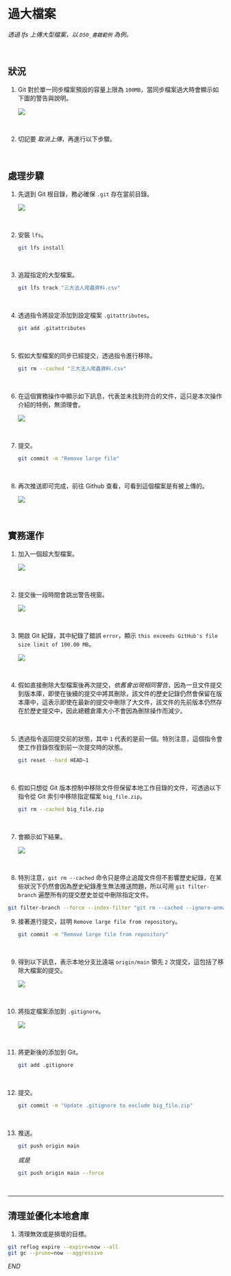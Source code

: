 # 過大檔案

_透過 lfs 上傳大型檔案，以 `D50_書籍範例` 為例。_

<br>

## 狀況

1. Git 對於單一同步檔案預設的容量上限為 `100MB`，當同步檔案過大時會顯示如下圖的警告與說明。

    ![](images/img_58.png)

<br>

2. 切記要 _取消上傳_，再進行以下步驟。

<br>

## 處理步驟

1. 先退到 Git 根目錄，務必確保 `.git` 存在當前目錄。

    ![](images/img_59.png)

<br>

2. 安裝 `lfs`。

    ```bash
    git lfs install
    ```

<br>

3. 追蹤指定的大型檔案。

    ```bash
    git lfs track "三大法人爬蟲資料.csv"
    ```

<br>

4. 透過指令將設定添加到設定檔案 `.gitattributes`。

    ```bash
    git add .gitattributes
    ```

<br>

5. 假如大型檔案的同步已經提交，透過指令進行移除。

    ```bash
    git rm --cached "三大法人爬蟲資料.csv"
    ```

<br>

6. 在這個實務操作中顯示如下訊息，代表並未找到符合的文件，這只是本次操作介紹的特例，無須理會。

    ![](images/img_60.png)

<br>

7. 提交。

    ```bash
    git commit -m "Remove large file"
    ```

<br>

8. 再次推送即可完成，前往 Github 查看，可看到這個檔案是有被上傳的。

    ![](images/img_61.png)

<br>

## 實務運作

1. 加入一個超大型檔案。

    ![](images/img_66.png)

<br>

2. 提交後一段時間會跳出警告視窗。

    ![](images/img_67.png)

<br>

3. 開啟 Git 紀錄，其中紀錄了錯誤 `error`，顯示 `this exceeds GitHub's file size limit of 100.00 MB`。

    ![](images/img_68.png)

<br>

4. 假如直接刪除大型檔案後再次提交，_依舊會出現相同警告_，因為一旦文件提交到版本庫，即使在後續的提交中將其刪除，該文件的歷史記錄仍然會保留在版本庫中，這表示即使在最新的提交中刪除了大文件，該文件的先前版本仍然存在於歷史提交中，因此總體倉庫大小不會因為刪除操作而減少。

<br>

5. 透過指令返回提交前的狀態，其中 `1` 代表的是前一個。特別注意，這個指令會使工作目錄恢復到前一次提交時的狀態。

    ```bash
    git reset --hard HEAD~1
    ```

<br>

6. 假如只想從 Git 版本控制中移除文件但保留本地工作目錄的文件，可透過以下指令從 Git 索引中移除指定檔案 `big_file.zip`。

    ```bash
    git rm --cached big_file.zip
    ```

<br>

7. 會顯示如下結果。

    ![](images/img_69.png)

<br>

8. 特別注意，`git rm --cached` 命令只是停止追蹤文件但不影響歷史紀錄，在某些狀況下仍然會因為歷史紀錄產生無法推送問題，所以可用 `git filter-branch` 遍歷所有的提交歷史並從中刪除指定文件。
```bash
git filter-branch --force --index-filter "git rm --cached --ignore-unmatch big_file.zip" --prune-empty --tag-name-filter cat -- --all
```

9.  接著進行提交，註明 `Remove large file from repository`。

    ```bash
    git commit -m "Remove large file from repository"
    ```

<br>

9. 得到以下訊息，表示本地分支比遠端 `origin/main` 領先 `2` 次提交，這包括了移除大檔案的提交。

    ![](images/img_70.png)

<br>

10. 將指定檔案添加到 `.gitignore`。

    ![](images/img_71.png)

<br>

11. 將更新後的添加到 Git。

    ```bash
    git add .gitignore
    ```

<br>

12. 提交。

    ```bash
    git commit -m "Update .gitignore to exclude big_file.zip"
    ```

<br>

13. 推送。

    ```bash
    git push origin main
    ```
    _或是_
    ```bash
    git push origin main --force
    ```
<br>

---


## 清理並優化本地倉庫

1. 清理無效或是損壞的目標。
```bash
git reflog expire --expire=now --all
git gc --prune=now --aggressive
```

_END_